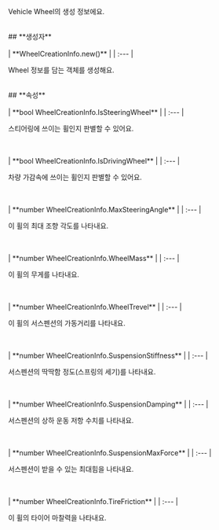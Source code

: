 
Vehicle Wheel의 생성 정보에요. 
<br>
## **생성자**

<br>
<br>
| **WheelCreationInfo.new()** |
| :--- |

Wheel 정보를 담는 객체를 생성해요. 
<br>
## **속성**

<br>
<br>
| **bool WheelCreationInfo.IsSteeringWheel** |
| :--- |

스티어링에 쓰이는 휠인지 판별할 수 있어요. 
<br>
<br>
| **bool WheelCreationInfo.IsDrivingWheel** |
| :--- |

차량 가감속에 쓰이는 휠인지 판별할 수 있어요. 
<br>
<br>
| **number WheelCreationInfo.MaxSteeringAngle** |
| :--- |

이 휠의 최대 조향 각도를 나타내요. 
<br>
<br>
| **number WheelCreationInfo.WheelMass** |
| :--- |

이 휠의 무게를 나타내요. 
<br>
<br>
| **number WheelCreationInfo.WheelTrevel** |
| :--- |

이 휠의 서스펜션의 가동거리를 나타내요. 
<br>
<br>
| **number WheelCreationInfo.SuspensionStiffness** |
| :--- |

서스펜션의 딱딱함 정도(스프링의 세기)를 나타내요. 
<br>
<br>
| **number WheelCreationInfo.SuspensionDamping** |
| :--- |

서스펜션의 상하 운동 저항 수치를 나타내요. 
<br>
<br>
| **number WheelCreationInfo.SuspensionMaxForce** |
| :--- |

서스펜션이 받을 수 있는 최대힘을 나타내요. 
<br>
<br>
| **number WheelCreationInfo.TireFriction** |
| :--- |

이 휠의 타이어 마찰력을 나타내요. 

